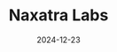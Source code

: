 ---  
layout: startup_page  
title: "Naxatra Labs"  
id: "naxatralabs.com"  
permalink: "/naxatralabsnaxatralabs.com12232024/"  
website: "https://www.naxatralabs.com/"  
funding_round: "Seed"  
funding_amount: ""  
investors: "GVFL, Mohit Tandon, Himanshu Aggarwal, Rainmatter Foundation, Vijay Shekhar Sharma, Aloke Bajpai, Rajnish Kumar, Narayan"  
about: "Naxatra Labs specializes in creating axial flux motors for electric two-wheelers and three-wheelers, offering customized powertrain solutions. Founded in 2020, the company focuses on developing motor technology tailored for Indian conditions and is seeing growing international interest in its products."  
markets: "Electric Vehicles, Automotive, Manufacturing"  
hq: "Ahmedabad, Gujarat, India"  
founded_year: "2021"  
linkedin: "https://www.linkedin.com/company/naxatra-labs"  
twitter: ""  
instagram: ""  
facebook: ""  
crunchbase: "https://www.crunchbase.com/organization/naxatra-labs"  
pitchbook: ""  

date_display: "23-Dec-2024"  
date: "2024-12-23"

# SEO Optimization  
meta_title: "Naxatra Labs - Seed"  
meta_description: "Naxatra Labs, Naxatra Labs specializes in creating axial flux motors for electric two-wheelers and three-wheelers, offering customized powertrain solutions. Founded..."  
meta_keywords: "Naxatra Labs, Electric Vehicles, Automotive, Manufacturing, Seed funding"  
canonical_url: "https://startup.projectstartups.com/naxatralabsnaxatralabs.com12232024/"  
---